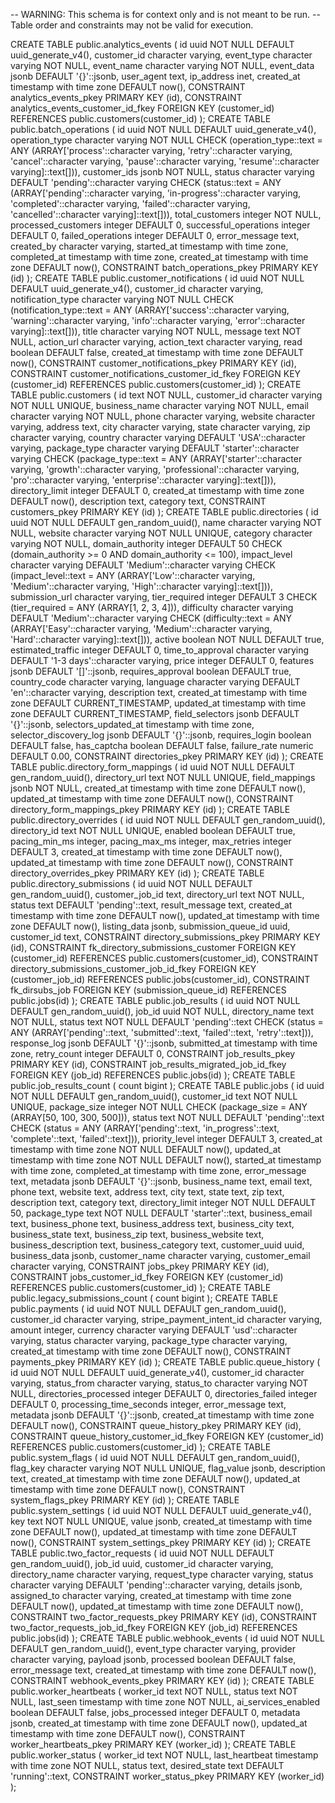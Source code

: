 -- WARNING: This schema is for context only and is not meant to be run.
-- Table order and constraints may not be valid for execution.

CREATE TABLE public.analytics_events (
  id uuid NOT NULL DEFAULT uuid_generate_v4(),
  customer_id character varying,
  event_type character varying NOT NULL,
  event_name character varying NOT NULL,
  event_data jsonb DEFAULT '{}'::jsonb,
  user_agent text,
  ip_address inet,
  created_at timestamp with time zone DEFAULT now(),
  CONSTRAINT analytics_events_pkey PRIMARY KEY (id),
  CONSTRAINT analytics_events_customer_id_fkey FOREIGN KEY (customer_id) REFERENCES public.customers(customer_id)
);
CREATE TABLE public.batch_operations (
  id uuid NOT NULL DEFAULT uuid_generate_v4(),
  operation_type character varying NOT NULL CHECK (operation_type::text = ANY (ARRAY['process'::character varying, 'retry'::character varying, 'cancel'::character varying, 'pause'::character varying, 'resume'::character varying]::text[])),
  customer_ids jsonb NOT NULL,
  status character varying DEFAULT 'pending'::character varying CHECK (status::text = ANY (ARRAY['pending'::character varying, 'in-progress'::character varying, 'completed'::character varying, 'failed'::character varying, 'cancelled'::character varying]::text[])),
  total_customers integer NOT NULL,
  processed_customers integer DEFAULT 0,
  successful_operations integer DEFAULT 0,
  failed_operations integer DEFAULT 0,
  error_message text,
  created_by character varying,
  started_at timestamp with time zone,
  completed_at timestamp with time zone,
  created_at timestamp with time zone DEFAULT now(),
  CONSTRAINT batch_operations_pkey PRIMARY KEY (id)
);
CREATE TABLE public.customer_notifications (
  id uuid NOT NULL DEFAULT uuid_generate_v4(),
  customer_id character varying,
  notification_type character varying NOT NULL CHECK (notification_type::text = ANY (ARRAY['success'::character varying, 'warning'::character varying, 'info'::character varying, 'error'::character varying]::text[])),
  title character varying NOT NULL,
  message text NOT NULL,
  action_url character varying,
  action_text character varying,
  read boolean DEFAULT false,
  created_at timestamp with time zone DEFAULT now(),
  CONSTRAINT customer_notifications_pkey PRIMARY KEY (id),
  CONSTRAINT customer_notifications_customer_id_fkey FOREIGN KEY (customer_id) REFERENCES public.customers(customer_id)
);
CREATE TABLE public.customers (
  id text NOT NULL,
  customer_id character varying NOT NULL UNIQUE,
  business_name character varying NOT NULL,
  email character varying NOT NULL,
  phone character varying,
  website character varying,
  address text,
  city character varying,
  state character varying,
  zip character varying,
  country character varying DEFAULT 'USA'::character varying,
  package_type character varying DEFAULT 'starter'::character varying CHECK (package_type::text = ANY (ARRAY['starter'::character varying, 'growth'::character varying, 'professional'::character varying, 'pro'::character varying, 'enterprise'::character varying]::text[])),
  directory_limit integer DEFAULT 0,
  created_at timestamp with time zone DEFAULT now(),
  description text,
  category text,
  CONSTRAINT customers_pkey PRIMARY KEY (id)
);
CREATE TABLE public.directories (
  id uuid NOT NULL DEFAULT gen_random_uuid(),
  name character varying NOT NULL,
  website character varying NOT NULL UNIQUE,
  category character varying NOT NULL,
  domain_authority integer DEFAULT 50 CHECK (domain_authority >= 0 AND domain_authority <= 100),
  impact_level character varying DEFAULT 'Medium'::character varying CHECK (impact_level::text = ANY (ARRAY['Low'::character varying, 'Medium'::character varying, 'High'::character varying]::text[])),
  submission_url character varying,
  tier_required integer DEFAULT 3 CHECK (tier_required = ANY (ARRAY[1, 2, 3, 4])),
  difficulty character varying DEFAULT 'Medium'::character varying CHECK (difficulty::text = ANY (ARRAY['Easy'::character varying, 'Medium'::character varying, 'Hard'::character varying]::text[])),
  active boolean NOT NULL DEFAULT true,
  estimated_traffic integer DEFAULT 0,
  time_to_approval character varying DEFAULT '1-3 days'::character varying,
  price integer DEFAULT 0,
  features jsonb DEFAULT '[]'::jsonb,
  requires_approval boolean DEFAULT true,
  country_code character varying,
  language character varying DEFAULT 'en'::character varying,
  description text,
  created_at timestamp with time zone DEFAULT CURRENT_TIMESTAMP,
  updated_at timestamp with time zone DEFAULT CURRENT_TIMESTAMP,
  field_selectors jsonb DEFAULT '{}'::jsonb,
  selectors_updated_at timestamp with time zone,
  selector_discovery_log jsonb DEFAULT '{}'::jsonb,
  requires_login boolean DEFAULT false,
  has_captcha boolean DEFAULT false,
  failure_rate numeric DEFAULT 0.00,
  CONSTRAINT directories_pkey PRIMARY KEY (id)
);
CREATE TABLE public.directory_form_mappings (
  id uuid NOT NULL DEFAULT gen_random_uuid(),
  directory_url text NOT NULL UNIQUE,
  field_mappings jsonb NOT NULL,
  created_at timestamp with time zone DEFAULT now(),
  updated_at timestamp with time zone DEFAULT now(),
  CONSTRAINT directory_form_mappings_pkey PRIMARY KEY (id)
);
CREATE TABLE public.directory_overrides (
  id uuid NOT NULL DEFAULT gen_random_uuid(),
  directory_id text NOT NULL UNIQUE,
  enabled boolean DEFAULT true,
  pacing_min_ms integer,
  pacing_max_ms integer,
  max_retries integer DEFAULT 3,
  created_at timestamp with time zone DEFAULT now(),
  updated_at timestamp with time zone DEFAULT now(),
  CONSTRAINT directory_overrides_pkey PRIMARY KEY (id)
);
CREATE TABLE public.directory_submissions (
  id uuid NOT NULL DEFAULT gen_random_uuid(),
  customer_job_id text,
  directory_url text NOT NULL,
  status text DEFAULT 'pending'::text,
  result_message text,
  created_at timestamp with time zone DEFAULT now(),
  updated_at timestamp with time zone DEFAULT now(),
  listing_data jsonb,
  submission_queue_id uuid,
  customer_id text,
  CONSTRAINT directory_submissions_pkey PRIMARY KEY (id),
  CONSTRAINT fk_directory_submissions_customer FOREIGN KEY (customer_id) REFERENCES public.customers(customer_id),
  CONSTRAINT directory_submissions_customer_job_id_fkey FOREIGN KEY (customer_job_id) REFERENCES public.jobs(customer_id),
  CONSTRAINT fk_dirsubs_job FOREIGN KEY (submission_queue_id) REFERENCES public.jobs(id)
);
CREATE TABLE public.job_results (
  id uuid NOT NULL DEFAULT gen_random_uuid(),
  job_id uuid NOT NULL,
  directory_name text NOT NULL,
  status text NOT NULL DEFAULT 'pending'::text CHECK (status = ANY (ARRAY['pending'::text, 'submitted'::text, 'failed'::text, 'retry'::text])),
  response_log jsonb DEFAULT '{}'::jsonb,
  submitted_at timestamp with time zone,
  retry_count integer DEFAULT 0,
  CONSTRAINT job_results_pkey PRIMARY KEY (id),
  CONSTRAINT job_results_migrated_job_id_fkey FOREIGN KEY (job_id) REFERENCES public.jobs(id)
);
CREATE TABLE public.job_results_count (
  count bigint
);
CREATE TABLE public.jobs (
  id uuid NOT NULL DEFAULT gen_random_uuid(),
  customer_id text NOT NULL UNIQUE,
  package_size integer NOT NULL CHECK (package_size = ANY (ARRAY[50, 100, 300, 500])),
  status text NOT NULL DEFAULT 'pending'::text CHECK (status = ANY (ARRAY['pending'::text, 'in_progress'::text, 'complete'::text, 'failed'::text])),
  priority_level integer DEFAULT 3,
  created_at timestamp with time zone NOT NULL DEFAULT now(),
  updated_at timestamp with time zone NOT NULL DEFAULT now(),
  started_at timestamp with time zone,
  completed_at timestamp with time zone,
  error_message text,
  metadata jsonb DEFAULT '{}'::jsonb,
  business_name text,
  email text,
  phone text,
  website text,
  address text,
  city text,
  state text,
  zip text,
  description text,
  category text,
  directory_limit integer NOT NULL DEFAULT 50,
  package_type text NOT NULL DEFAULT 'starter'::text,
  business_email text,
  business_phone text,
  business_address text,
  business_city text,
  business_state text,
  business_zip text,
  business_website text,
  business_description text,
  business_category text,
  customer_uuid uuid,
  business_data jsonb,
  customer_name character varying,
  customer_email character varying,
  CONSTRAINT jobs_pkey PRIMARY KEY (id),
  CONSTRAINT jobs_customer_id_fkey FOREIGN KEY (customer_id) REFERENCES public.customers(customer_id)
);
CREATE TABLE public.legacy_submissions_count (
  count bigint
);
CREATE TABLE public.payments (
  id uuid NOT NULL DEFAULT gen_random_uuid(),
  customer_id character varying,
  stripe_payment_intent_id character varying,
  amount integer,
  currency character varying DEFAULT 'usd'::character varying,
  status character varying,
  package_type character varying,
  created_at timestamp with time zone DEFAULT now(),
  CONSTRAINT payments_pkey PRIMARY KEY (id)
);
CREATE TABLE public.queue_history (
  id uuid NOT NULL DEFAULT uuid_generate_v4(),
  customer_id character varying,
  status_from character varying,
  status_to character varying NOT NULL,
  directories_processed integer DEFAULT 0,
  directories_failed integer DEFAULT 0,
  processing_time_seconds integer,
  error_message text,
  metadata jsonb DEFAULT '{}'::jsonb,
  created_at timestamp with time zone DEFAULT now(),
  CONSTRAINT queue_history_pkey PRIMARY KEY (id),
  CONSTRAINT queue_history_customer_id_fkey FOREIGN KEY (customer_id) REFERENCES public.customers(customer_id)
);
CREATE TABLE public.system_flags (
  id uuid NOT NULL DEFAULT gen_random_uuid(),
  flag_key character varying NOT NULL UNIQUE,
  flag_value jsonb,
  description text,
  created_at timestamp with time zone DEFAULT now(),
  updated_at timestamp with time zone DEFAULT now(),
  CONSTRAINT system_flags_pkey PRIMARY KEY (id)
);
CREATE TABLE public.system_settings (
  id uuid NOT NULL DEFAULT uuid_generate_v4(),
  key text NOT NULL UNIQUE,
  value jsonb,
  created_at timestamp with time zone DEFAULT now(),
  updated_at timestamp with time zone DEFAULT now(),
  CONSTRAINT system_settings_pkey PRIMARY KEY (id)
);
CREATE TABLE public.two_factor_requests (
  id uuid NOT NULL DEFAULT gen_random_uuid(),
  job_id uuid,
  customer_id character varying,
  directory_name character varying,
  request_type character varying,
  status character varying DEFAULT 'pending'::character varying,
  details jsonb,
  assigned_to character varying,
  created_at timestamp with time zone DEFAULT now(),
  updated_at timestamp with time zone DEFAULT now(),
  CONSTRAINT two_factor_requests_pkey PRIMARY KEY (id),
  CONSTRAINT two_factor_requests_job_id_fkey FOREIGN KEY (job_id) REFERENCES public.jobs(id)
);
CREATE TABLE public.webhook_events (
  id uuid NOT NULL DEFAULT gen_random_uuid(),
  event_type character varying,
  provider character varying,
  payload jsonb,
  processed boolean DEFAULT false,
  error_message text,
  created_at timestamp with time zone DEFAULT now(),
  CONSTRAINT webhook_events_pkey PRIMARY KEY (id)
);
CREATE TABLE public.worker_heartbeats (
  worker_id text NOT NULL,
  status text NOT NULL,
  last_seen timestamp with time zone NOT NULL,
  ai_services_enabled boolean DEFAULT false,
  jobs_processed integer DEFAULT 0,
  metadata jsonb,
  created_at timestamp with time zone DEFAULT now(),
  updated_at timestamp with time zone DEFAULT now(),
  CONSTRAINT worker_heartbeats_pkey PRIMARY KEY (worker_id)
);
CREATE TABLE public.worker_status (
  worker_id text NOT NULL,
  last_heartbeat timestamp with time zone NOT NULL,
  status text,
  desired_state text DEFAULT 'running'::text,
  CONSTRAINT worker_status_pkey PRIMARY KEY (worker_id)
);